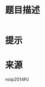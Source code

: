 

# 题目描述


<img src="/upload/image/20190830/20190830084010_37935.jpg" alt=""/> 

# 提示



# 来源


<p>
noip2014PJ
</p>
